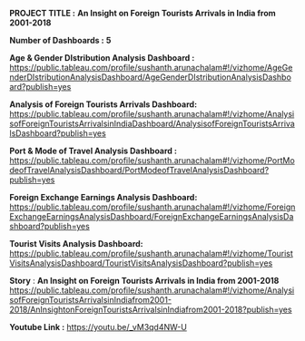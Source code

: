 **PROJECT TITLE :** **An Insight on Foreign Tourists Arrivals in India from 2001-2018**

**Number of Dashboards :** **5**


**Age & Gender DIstribution Analysis Dashboard :** https://public.tableau.com/profile/sushanth.arunachalam#!/vizhome/AgeGenderDIstributionAnalysisDashboard/AgeGenderDIstributionAnalysisDashboard?publish=yes


**Analysis of Foreign Tourists Arrivals Dashboard:** https://public.tableau.com/profile/sushanth.arunachalam#!/vizhome/AnalysisofForeignTouristsArrivalsinIndiaDashboard/AnalysisofForeignTouristsArrivalsDashboard?publish=yes


**Port & Mode of Travel Analysis Dashboard :** https://public.tableau.com/profile/sushanth.arunachalam#!/vizhome/PortModeofTravelAnalysisDashboard/PortModeofTravelAnalysisDashboard?publish=yes


**Foreign Exchange Earnings Analysis Dashboard:** https://public.tableau.com/profile/sushanth.arunachalam#!/vizhome/ForeignExchangeEarningsAnalysisDashboard/ForeignExchangeEarningsAnalysisDashboard?publish=yes


**Tourist Visits Analysis Dashboard:** 
https://public.tableau.com/profile/sushanth.arunachalam#!/vizhome/TouristVisitsAnalysisDashboard/TouristVisitsAnalysisDashboard?publish=yes


**Story** : **An Insight on Foreign Tourists Arrivals in India from 2001-2018**
https://public.tableau.com/profile/sushanth.arunachalam#!/vizhome/AnalysisofForeignTouristsArrivalsinIndiafrom2001-2018/AnInsightonForeignTouristsArrivalsinIndiafrom2001-2018?publish=yes

**Youtube Link :**  https://youtu.be/_vM3qd4NW-U
